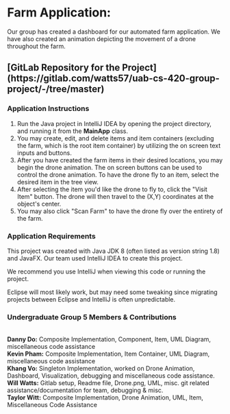 <h1> Farm Application:</h1>
Our group has created a dashboard for our automated farm application. 
We have also created an animation depicting the movement of a drone throughout the farm.
<br>


<h2>[GitLab Repository for the Project](https://gitlab.com/watts57/uab-cs-420-group-project/-/tree/master)</h2>

<h3>Application Instructions</h3>

1. Run the Java project in IntelliJ IDEA by opening the project directory, and running it from the **MainApp** class.
2. You may create, edit, and delete items and item containers (excluding the farm, which is the root item container)
by utilizing the on screen text inputs and buttons. 
3. After you have created the farm items in their desired locations, you may begin the drone animation. 
The on screen buttons can be used to control the drone animation. To have the drone fly to an item, select the desired item in the tree view.
4. After selecting the item you'd like the drone to fly to, click the "Visit Item" button. The drone will then travel to the (X,Y) coordinates at the object's center.  
5. You may also click "Scan Farm" to have the drone fly over the entirety of the farm.

<h3> Application Requirements </h3>

This project was created with Java JDK 8 (often listed as version string 1.8) and JavaFX. 
Our team used IntelliJ IDEA to create this project.
 
We recommend you use IntelliJ when viewing this code or running the project.

Eclipse will most likely work, but may need some tweaking since migrating projects between Eclipse and IntelliJ is often unpredictable.


<h3>Undergraduate Group 5 Members & Contributions</h3>

<br>**Danny Do:** Composite Implementation, Component, Item, UML Diagram, miscellaneous code assistance
<br>**Kevin Pham:** Composite Implementation, Item Container, UML Diagram, miscellaneous code assistance
<br>**Khang Vo:** Singleton Implementation, worked on Drone Animation, Dashboard, Visualization, debugging and miscellaneous code assistance.
<br>**Will Watts:** Gitlab setup, Readme file, Drone.png, UML, misc. git related assistance/documentation for team, debugging & misc. 
<br>**Taylor Witt:** Composite Implementation, Drone Animation, UML, Item, Miscellaneous Code Assistance

